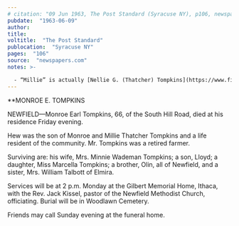 ```yaml
---
# citation: "09 Jun 1963, The Post Standard (Syracuse NY), p106, newspapers.com."
pubdate:  "1963-06-09"
author: 
title: 
voltitle:  "The Post Standard"
publocation:  "Syracuse NY"
pages:  "106"
source:  "newspapers.com"
notes: >-

  - “Millie” is actually [Nellie G. (Thatcher) Tompkins](https://www.findagrave.com/memorial/67026254/nellie-g-tompkins) (1859 to 1935), wife of [Monroe J. Tompkins](https://www.findagrave.com/memorial/67026252/monroe-j-tompkins) (1856 to 1919), parents of Monroe E. Tompkins, who more commonly went by “Earl”.
---
```

**MONROE E. TOMPKINS

NEWFIELD—Monroe Earl Tompkins, 66, of the South Hill Road, died at his residence Friday evening.

Hew was the son of Monroe and Millie Thatcher Tompkins and a life resident of the community. Mr. Tompkins was a retired farmer.

Surviving are: his wife, Mrs. Minnie Wademan Tompkins; a son, Lloyd; a daughter, Miss Marcella Tompkins; a brother, Olin, all of Newfield, and a sister, Mrs. William Talbott of Elmira.

Services will be at 2 p.m. Monday at the Gilbert Memorial Home, Ithaca, with the Rev. Jack Kissel, pastor of the Newfield Methodist Church, officiating. Burial will be in Woodlawn Cemetery.

Friends may call Sunday evening at the funeral home.

